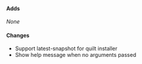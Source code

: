 
#### Adds

*None*

#### Changes

- Support latest-snapshot for quilt installer
- Show help message when no arguments passed
